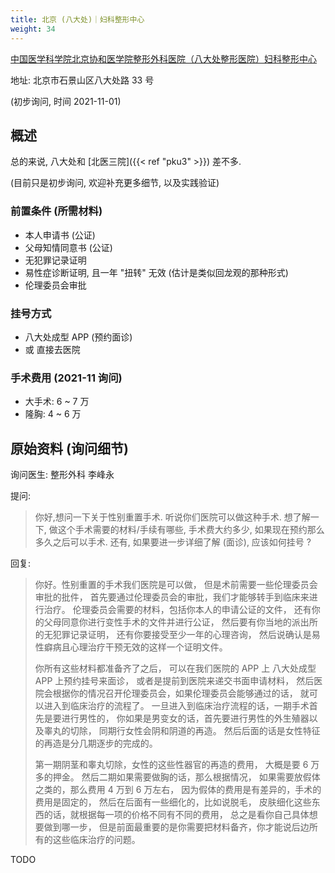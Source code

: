 ```yaml
---
title: 北京 (八大处)｜妇科整形中心
weight: 34
---
```


[中国医学科学院北京协和医学院整形外科医院（八大处整形医院）妇科整形中心](http://www.zhengxing.com.cn/html/1/m//162/191/648.html)

地址: 北京市石景山区八大处路 33 号

(初步询问, 时间 2021-11-01)

## 概述

总的来说, 八大处和 [北医三院]({{< ref "pku3" >}}) 差不多.

(目前只是初步询问, 欢迎补充更多细节, 以及实践验证)

### 前置条件 (所需材料)

- 本人申请书 (公证)
- 父母知情同意书 (公证)
- 无犯罪记录证明
- 易性症诊断证明, 且一年 "扭转" 无效 (估计是类似回龙观的那种形式)
- 伦理委员会审批

### 挂号方式

- 八大处成型 APP (预约面诊)
- 或 直接去医院

### 手术费用 (2021-11 询问)

- 大手术: 6 ~ 7 万
- 隆胸: 4 ~ 6 万

## 原始资料 (询问细节)

询问医生: 整形外科 李峰永

提问:

> 你好,想问一下关于性别重置手术.
> 听说你们医院可以做这种手术.
> 想了解一下, 做这个手术需要的材料/手续有哪些,
> 手术费大约多少, 如果现在预约那么多久之后可以手术.
> 还有, 如果要进一步详细了解 (面诊), 应该如何挂号 ?

回复:

> 你好。性别重置的手术我们医院是可以做，
> 但是术前需要一些伦理委员会审批的批件，
> 首先要通过伦理委员会的审批，我们才能够转手到临床来进行治疗。
> 伦理委员会需要的材料，包括你本人的申请公证的文件，
> 还有你的父母同意你进行变性手术的文件并进行公证，
> 然后要有你当地的派出所的无犯罪记录证明，
> 还有你要接受至少一年的心理咨询，
> 然后说确认是易性癖病且心理治疗干预无效的这样一个证明文件。
>
> 你所有这些材料都准备齐了之后，
> 可以在我们医院的 APP 上 八大处成型 APP 上预约挂号来面诊，
> 或者是提前到医院来递交书面申请材料，
> 然后医院会根据你的情况召开伦理委员会，如果伦理委员会能够通过的话，
> 就可以进入到临床治疗的流程了。
> 一旦进入到临床治疗流程的话，一期手术首先是要进行男性的，
> 你如果是男变女的话，首先要进行男性的外生殖器以及睾丸的切除，
> 同期行女性会阴和阴道的再造。
> 然后后面的话是女性特征的再造是分几期逐步的完成的。
>
> 第一期阴茎和睾丸切除，女性的这些性器官的再造的费用，
> 大概是要 6 万多的押金。
> 然后二期如果需要做胸的话，那么根据情况，
> 如果需要放假体之类的，那么费用 4 万到 6 万左右，
> 因为假体的费用是有差异的，手术的费用是固定的，
> 然后在后面有一些细化的，比如说脱毛，
> 皮肤细化这些东西的话，就根据每一项的价格不同有不同的费用，
> 总之是看你自己具体想要做到哪一步，
> 但是前面最重要的是你需要把材料备齐，你才能说后边所有的这些临床治疗的问题。

TODO
